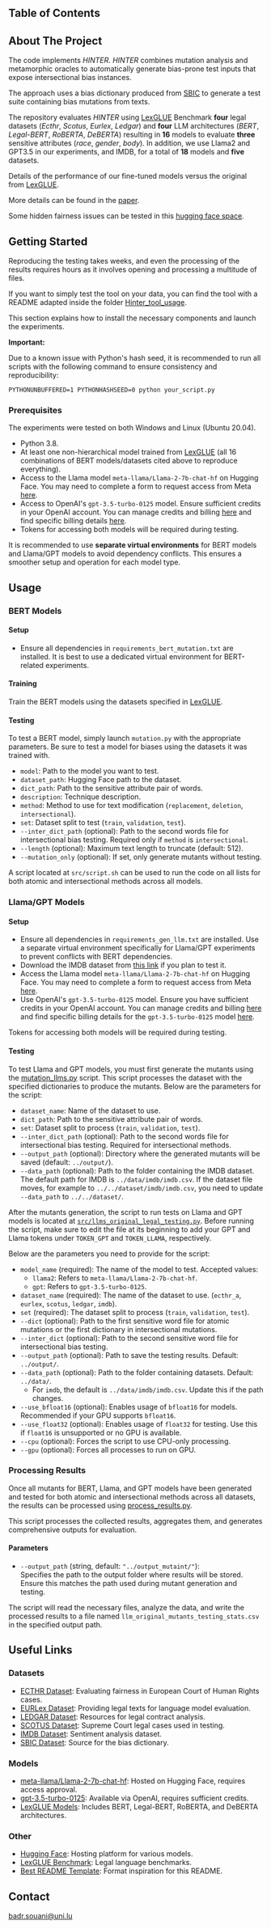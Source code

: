 
## Table of Contents

## About The Project

The code implements *HINTER*. *HINTER* combines mutation analysis and metamorphic oracles to automatically generate bias-prone test inputs that expose intersectional bias instances.

The approach uses a bias dictionary produced from [SBIC](https://paperswithcode.com/dataset/sbic) to generate a test suite containing bias mutations from texts.

The repository evaluates *HINTER* using [LexGLUE](https://github.com/coastalcph/lex-glue) Benchmark **four** legal datasets (*Ecthr*, *Scotus*, *Eurlex*, *Ledgar*) and **four** LLM architectures (*BERT*, *Legal-BERT*, *RoBERTA*, *DeBERTA*) resulting in **16** models to evaluate **three** sensitive attributes (*race*, *gender*, *body*). In addition, we use Llama2 and GPT3.5 in our experiments, and IMDB, for a total of **18** models and **five** datasets.

Details of the performance of our fine-tuned models versus the original from [LexGLUE](https://github.com/coastalcph/lex-glue).

More details can be found in the [paper](HINTERExposingHidden.pdf).

Some hidden fairness issues can be tested in this [hugging face space](https://huggingface.co/spaces/Anonymous1925/Hinter).

## Getting Started

Reproducing the testing takes weeks, and even the processing of the results requires hours as it involves opening and processing a multitude of files.

If you want to simply test the tool on your data, you can find the tool with a README adapted inside the folder [Hinter\_tool\_usage](./Hinter_tool_usage).

This section explains how to install the necessary components and launch the experiments.

**Important:**

Due to a known issue with Python's hash seed, it is recommended to run all scripts with the following command to ensure consistency and reproducibility:

```
PYTHONUNBUFFERED=1 PYTHONHASHSEED=0 python your_script.py
```

### Prerequisites

The experiments were tested on both Windows and Linux (Ubuntu 20.04).

- Python 3.8.
- At least one non-hierarchical model trained from [LexGLUE](https://github.com/coastalcph/lex-glue) (all 16 combinations of BERT models/datasets cited above to reproduce everything).
- Access to the Llama model `meta-llama/Llama-2-7b-chat-hf` on Hugging Face. You may need to complete a form to request access from Meta [here](https://huggingface.co/meta-llama/Llama-2-7b-chat-hf).
- Access to OpenAI's `gpt-3.5-turbo-0125` model. Ensure sufficient credits in your OpenAI account. You can manage credits and billing [here](https://platform.openai.com/settings/organization/billing/overview) and find specific billing details [here](https://platform.openai.com/docs/models/gpt-3-5#gpt-3-5-turbo).
- Tokens for accessing both models will be required during testing.

It is recommended to use **separate virtual environments** for BERT models and Llama/GPT models to avoid dependency conflicts. This ensures a smoother setup and operation for each model type.

## Usage

### BERT Models

#### Setup

- Ensure all dependencies in `requirements_bert_mutation.txt` are installed. It is best to use a dedicated virtual environment for BERT-related experiments.

#### Training

Train the BERT models using the datasets specified in [LexGLUE](https://github.com/coastalcph/lex-glue).

#### Testing

To test a BERT model, simply launch `mutation.py` with the appropriate parameters. Be sure to test a model for biases using the datasets it was trained with.

- `model`: Path to the model you want to test.
- `dataset_path`: Hugging Face path to the dataset.
- `dict_path`: Path to the sensitive attribute pair of words.
- `description`: Technique description.
- `method`: Method to use for text modification (`replacement`, `deletion`, `intersectional`).
- `set`: Dataset split to test (`train`, `validation`, `test`).
- `--inter_dict_path` (optional): Path to the second words file for intersectional bias testing. Required only if `method` is `intersectional`.
- `--length` (optional): Maximum text length to truncate (default: 512).
- `--mutation_only` (optional): If set, only generate mutants without testing.

A script located at `src/script.sh` can be used to run the code on all lists for both atomic and intersectional methods across all models.



### Llama/GPT Models

#### Setup

- Ensure all dependencies in `requirements_gen_llm.txt` are installed. Use a separate virtual environment specifically for Llama/GPT experiments to prevent conflicts with BERT dependencies.
- Download the IMDB dataset from [this link](https://www.kaggle.com/datasets/lakshmi25npathi/imdb-dataset-of-50k-movie-reviews) if you plan to test it.
- Access the Llama model `meta-llama/Llama-2-7b-chat-hf` on Hugging Face. You may need to complete a form to request access from Meta [here](https://huggingface.co/meta-llama/Llama-2-7b-chat-hf).
- Use OpenAI's `gpt-3.5-turbo-0125` model. Ensure you have sufficient credits in your OpenAI account. You can manage credits and billing [here](https://platform.openai.com/settings/organization/billing/overview) and find specific billing details for the `gpt-3.5-turbo-0125` model [here](https://platform.openai.com/docs/models/gpt-3-5#gpt-3-5-turbo).

Tokens for accessing both models will be required during testing.

#### Testing

To test Llama and GPT models, you must first generate the mutants using the [mutation\_llms.py](./src/mutation_llms.py) script. This script processes the dataset with the specified dictionaries to produce the mutants. Below are the parameters for the script:

- `dataset_name`: Name of the dataset to use.
- `dict_path`: Path to the sensitive attribute pair of words.
- `set`: Dataset split to process (`train`, `validation`, `test`).
- `--inter_dict_path` (optional): Path to the second words file for intersectional bias testing. Required for intersectional methods.
- `--output_path` (optional): Directory where the generated mutants will be saved (default: `../output/`).
- `--data_path` (optional): Path to the folder containing the IMDB dataset. The default path for IMDB is `../data/imdb/imdb.csv`. If the dataset file moves, for example to `../../dataset/imdb/imdb.csv`, you need to update `--data_path` to `../../dataset/`.

After the mutants generation, the script to run tests on Llama and GPT models is located at [`src/llms_original_legal_testing.py`](./src/llms_original_legal_testing.py). Before running the script, make sure to edit the file at its beginning to add your GPT and Llama tokens under `TOKEN_GPT` and `TOKEN_LLAMA`, respectively.


Below are the parameters you need to provide for the script:

- `model_name` (required): The name of the model to test. Accepted values:
  - `llama2`: Refers to `meta-llama/Llama-2-7b-chat-hf`.
  - `gpt`: Refers to `gpt-3.5-turbo-0125`.
- `dataset_name` (required): The name of the dataset to use. (`ecthr_a`, `eurlex`, `scotus`, `ledgar`, `imdb`).
- `set` (required): The dataset split to process (`train`, `validation`, `test`).
- `--dict` (optional): Path to the first sensitive word file for atomic mutations or the first dictionary in intersectional mutations.
- `--inter_dict` (optional): Path to the second sensitive word file for intersectional bias testing.
- `--output_path` (optional): Path to save the testing results. Default: `../output/`.
- `--data_path` (optional): Path to the folder containing datasets. Default: `../data/`.
  - For `imdb`, the default is `../data/imdb/imdb.csv`. Update this if the path changes.
- `--use_bfloat16` (optional): Enables usage of `bfloat16` for models. Recommended if your GPU supports `bfloat16`.
- `--use_float32` (optional): Enables usage of `float32` for testing. Use this if `float16` is unsupported or no GPU is available.
- `--cpu` (optional): Forces the script to use CPU-only processing.
- `--gpu` (optional): Forces all processes to run on GPU.


### Processing Results

Once all mutants for BERT, Llama, and GPT models have been generated and tested for both atomic and intersectional methods across all datasets, the results can be processed using [process_results.py](./src/process_results.py).

This script processes the collected results, aggregates them, and generates comprehensive outputs for evaluation.

#### Parameters

- `--output_path` (string, default: `"../output_mutaint/"`):  
  Specifies the path to the output folder where results will be stored. Ensure this matches the path used during mutant generation and testing.

The script will read the necessary files, analyze the data, and write the processed results to a file named `llm_original_mutants_testing_stats.csv` in the specified output path.

## Useful Links

### Datasets
- [ECTHR Dataset](https://github.com/coastalcph/lex-glue#ecthr-a): Evaluating fairness in European Court of Human Rights cases.
- [EURLex Dataset](https://github.com/coastalcph/lex-glue#eurlex): Providing legal texts for language model evaluation.
- [LEDGAR Dataset](https://github.com/coastalcph/lex-glue#ledgar): Resources for legal contract analysis.
- [SCOTUS Dataset](https://case.law/): Supreme Court legal cases used in testing.
- [IMDB Dataset](https://www.kaggle.com/datasets/lakshmi25npathi/imdb-dataset-of-50k-movie-reviews): Sentiment analysis dataset.
- [SBIC Dataset](https://paperswithcode.com/dataset/sbic): Source for the bias dictionary.

### Models
- [meta-llama/Llama-2-7b-chat-hf](https://huggingface.co/meta-llama/Llama-2-7b-chat-hf): Hosted on Hugging Face, requires access approval.
- [gpt-3.5-turbo-0125](https://platform.openai.com/docs/models/gpt-3-5#gpt-3-5-turbo): Available via OpenAI, requires sufficient credits.
- [LexGLUE Models](https://github.com/coastalcph/lex-glue): Includes BERT, Legal-BERT, RoBERTA, and DeBERTA architectures.

### Other
- [Hugging Face](https://huggingface.co): Hosting platform for various models.
- [LexGLUE Benchmark](https://github.com/coastalcph/lex-glue): Legal language benchmarks.
- [Best README Template](https://github.com/othneildrew/Best-README-Template/tree/master): Format inspiration for this README.

## Contact

badr.souani@uni.lu

